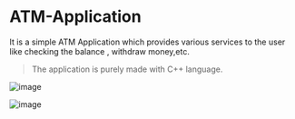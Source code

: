 # ATM-Application
It is a simple ATM Application which provides various services to the user like checking the balance , withdraw money,etc.
> The application is purely made with C++ language.

![image](https://user-images.githubusercontent.com/77387745/133646634-2e5afe94-55d8-407e-b84e-f2705c3382c0.png)

![image](https://user-images.githubusercontent.com/77387745/133646850-1f9b803d-2998-4aa8-bdba-2180dd5779c7.png)
